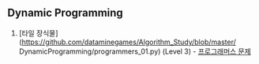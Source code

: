## Dynamic Programming


1. [타일 장식물](https://github.com/dataminegames/Algorithm_Study/blob/master/
DynamicProgramming/programmers_01.py) (Level 3) - [프로그래머스 문제](https://programmers.co.kr/learn/courses/30/lessons/43104)
